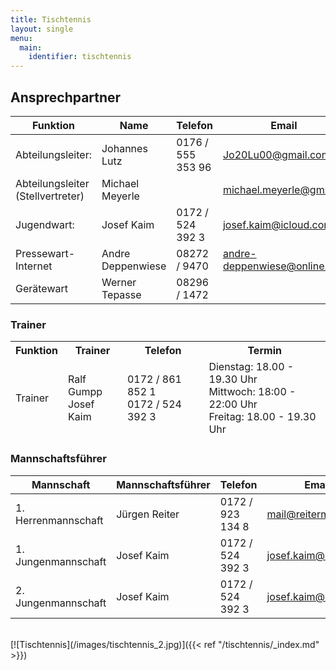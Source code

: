 ```yaml
---
title: Tischtennis
layout: single
menu:
  main:
    identifier: tischtennis
---
```


## Ansprechpartner

<table>
<thead> 
<tr>
<th>Funktion</th> <th>Name</th> <th>Telefon</th><th>Email</th>
</tr>
</thead>
<tbody>
<tr class="odd">
<td>Abteilungsleiter:</td>
<td>Johannes Lutz<br></td>
<td>0176 / 555 353 96<br></td>
<td><a title="Mail an Herrn Johannes Lutz" href="mailto:Jo20Lu00@gmail.com">Jo20Lu00@gmail.com</a><br></td>
</tr>
<tr class="even">
<td>Abteilungsleiter<br>(Stellvertreter)</td>
<td>Michael Meyerle<br></td>
<td></td>
<td><a title="Mail an Herrn Michael Meyerle" href="mailto:michael.meyerle@gmx.de">michael.meyerle@gmx.de</a><br></td>
</tr>
<tr class="odd">
<td>Jugendwart:<br></td>
<td>Josef Kaim</td>
<td>0172 / 524 392 3</td>
<td><a title="Mail an Herrn Josef Kaim" href="mailto:kaim@top-vers.de">josef.kaim@icloud.com</a></td>
</tr>
<tr class="even">
<td>Pressewart-Internet</td>
<td>Andre Deppenwiese</td>
<td>08272 / 9470<br></td>
<td><a title="Mail an Herrn Andre Deppenwiese" href="mailto:andre-deppenwiese@online.de">andre-deppenwiese@online.de</a><br></td>
</tr>
<tr class="odd">
<td>Gerätewart</td>
<td>Werner Tepasse</td>
<td>08296 / 1472</td>
<td></td>
</tr>
</tbody>
</table>

###  Trainer

<table>
<thead> 
<tr>
<th>Funktion</th><th>Trainer</th><th>Telefon</th><th>Termin<br></th>
</tr>
<tr class="even">
<td>Trainer</td>
<td>Ralf Gumpp<br>Josef Kaim</td>
<td>0172 / 861 852 1<br>0172 / 524 392 3</td>
<td>Dienstag: 18.00 - 19.30 Uhr<br>Mittwoch: 18:00 - 22:00 Uhr<br>Freitag: 18.00 - 19.30 Uhr</td>
</tr>
</thead> 
<tbody>
</tbody>
</table>

### Mannschaftsführer

<table>
<thead>
<tr>
<th>Mannschaft</th><th>Mannschaftsführer</th><th>Telefon</th></th><th>Email</th>
</tr>
</thead> 
<tbody>
<tr class="odd">
<td>1. Herrenmannschaft</td>
<td>Jürgen Reiter<br></td>
<td>0172 / 923 134 8<br></td>
<td><a title="Mail an Herrn Jürgen Reiter" href="mailto:mail@reitermetall.de">mail@reitermetall.de</a></td>
</tr>
<tr class="odd">
<td>1. Jungenmannschaft</td>
<td>Josef Kaim<br></td>
<td>0172 / 524 392 3</td>
<td><a title="Mail an Herrn Josef Kaim" href="mailto:josef.kaim@icloud.de">josef.kaim@icloud.de</a></td>
</tr>
<tr class="odd">
<td>2. Jungenmannschaft</td>
<td>Josef Kaim<br></td>
<td>0172 / 524 392 3</td>
<td><a title="Mail an Herrn Josef Kaim" href="mailto:josef.kaim@icloud.de">josef.kaim@icloud.de</a></td>

</tr>
</tbody>
</table>
<br>
[![Tischtennis](/images/tischtennis_2.jpg)]({{< ref "/tischtennis/_index.md" >}})

